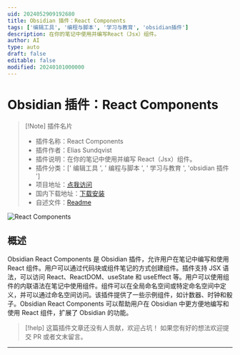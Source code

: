 ```yaml
---
uid: 2024052909192680
title: Obsidian 插件：React Components
tags: ['编辑工具', '编程与脚本', '学习与教育', 'obsidian插件']
description: 在你的笔记中使用并编写React（Jsx）组件。
author: AI
type: auto
draft: false
editable: false
modified: 20240101000000
---
```


# Obsidian 插件：React Components

> [!Note] 插件名片
> - 插件名称：React Components
> - 插件作者：Elias Sundqvist
> - 插件说明：在你的笔记中使用并编写 React（Jsx）组件。
> - 插件分类：[' 编辑工具 ', ' 编程与脚本 ', ' 学习与教育 ', 'obsidian 插件 ']
> - 项目地址：[点我访问](https://github.com/elias-sundqvist/obsidian-react-components)
> - 国内下载地址：[下载安装](https://pkmer.cn/products/plugin/pluginMarket/?obsidian-react-components)
> - 自述文件：[Readme](https://ghproxy.net/https://raw.githubusercontent.com/elias-sundqvist/obsidian-react-components/master/README.md)

![React Components](https://cdn.pkmer.cn/covers/obsidian-react-components_new.gif!pkmer)

## 概述

Obsidian React Components 是 Obsidian 插件，允许用户在笔记中编写和使用 React 组件。用户可以通过代码块或组件笔记的方式创建组件。插件支持 JSX 语法，可以访问 React、ReactDOM、useState 和 useEffect 等。用户可以使用组件的内联语法在笔记中使用组件。组件可以在全局命名空间或特定命名空间中定义，并可以通过命名空间访问。该插件提供了一些示例组件，如计数器、时钟和骰子。Obsidian React Components 可以帮助用户在 Obsidian 中更方便地编写和使用 React 组件，扩展了 Obsidian 的功能。

> [!help]
> 这篇插件文章还没有人贡献，欢迎占坑！
> 如果您有好的想法欢迎提交 PR 或者文末留言。

---



